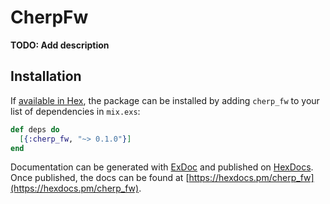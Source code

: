 # CherpFw

**TODO: Add description**

## Installation

If [available in Hex](https://hex.pm/docs/publish), the package can be installed
by adding `cherp_fw` to your list of dependencies in `mix.exs`:

```elixir
def deps do
  [{:cherp_fw, "~> 0.1.0"}]
end
```

Documentation can be generated with [ExDoc](https://github.com/elixir-lang/ex_doc)
and published on [HexDocs](https://hexdocs.pm). Once published, the docs can
be found at [https://hexdocs.pm/cherp_fw](https://hexdocs.pm/cherp_fw).

